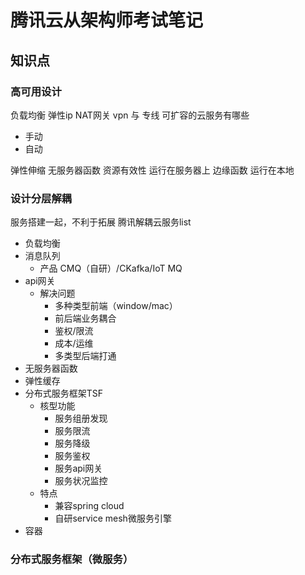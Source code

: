 # 腾讯云从架构师考试笔记

## 知识点
### 高可用设计
负载均衡
弹性ip
NAT网关
vpn 与 专线
可扩容的云服务有哪些
 - 手动
 - 自动

弹性伸缩
无服务器函数 资源有效性 运行在服务器上
边缘函数 运行在本地

### 设计分层解耦
服务搭建一起，不利于拓展
腾讯解耦云服务list
 - 负载均衡
 - 消息队列
    - 产品 CMQ（自研）/CKafka/IoT MQ
 - api网关
   - 解决问题
     - 多种类型前端（window/mac）
     - 前后端业务耦合
     - 鉴权/限流
     - 成本/运维
     - 多类型后端打通
 - 无服务器函数
 - 弹性缓存
 - 分布式服务框架TSF
    - 核型功能
      - 服务组册发现
      - 服务限流
      - 服务降级
      - 服务鉴权
      - 服务api网关
      - 服务状况监控 
    - 特点
      - 兼容spring cloud
      - 自研service mesh微服务引擎
 - 容器

### 分布式服务框架（微服务）
